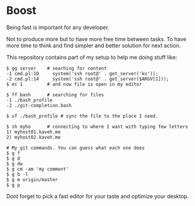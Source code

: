 Boost
=========
Being fast is important for any developer.

Not to produce more but to have more free time between tasks. To have more time to think and find simpler and better solution for next action.

This repository contains part of my setup to help me doing stuff like:


```
$ gg server    # searhing for content
-1 cmd.pl:10     system('ssh root@' . get_server('kv'));
-2 cmd.pl:14     system('ssh root@' . get_server($ARGV[1]));
$ ec 1         # and now file is open in my editor

$ ff bash      # searching for files
-1 ./bash_profile
-2 ./git-completion.bash

$ sf ./bash_profile # sync the file to the place I need.

$ sh myho      # connecting to where I want with typing few letters
1) myhost01.kaveh.me
2) myhost02.kaveh.me

# My git commands. You can guess what each one does
$ g f
$ g d
$ g dw
$ g cm -am 'my comment'
$ g b -l
$ g m origin/master
$ g p

```

Dont forget to pick a fast editor for your taste and optimize your desktop.
